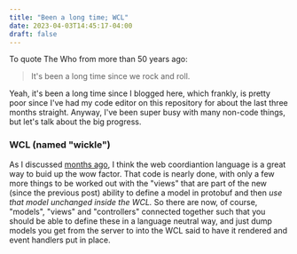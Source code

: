 ```yaml
---
title: "Been a long time; WCL"
date: 2023-04-03T14:45:17-04:00
draft: false
---
```


To quote The Who from more than 50 years ago:

> It's been a long time since we rock and roll.

Yeah, it's been a long time since I blogged here, which frankly, is pretty poor since I've had my code editor on
this repository for about the last three months straight.  Anyway, I've been super busy with many non-code things,
but let's talk about the big progress.

### WCL (named "wickle")

As I discussed [months ago](./webcoordlang.md), I think the web coordiantion language is a great way to buid up
the wow factor.  That code is nearly done, with only a few more things to be worked out with the "views" that are
part of the new (since the previous post) ability to define a model in protobuf and then *use that model unchanged
inside the WCL.*  So there are now, of course, "models", "views" and "controllers" connected together such that
you should be able to define these in a language neutral way, and just dump models you get from the server to into
the WCL said to have it rendered and event handlers put in place.


